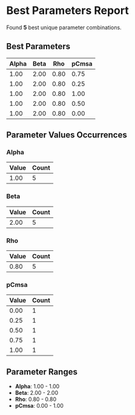 # Best Parameters Report

Found **5** best unique parameter combinations.

## Best Parameters

| Alpha | Beta | Rho | pCmsa |
|-------|------|-----|-------|
| 1.00 | 2.00 | 0.80 | 0.75 |
| 1.00 | 2.00 | 0.80 | 0.25 |
| 1.00 | 2.00 | 0.80 | 1.00 |
| 1.00 | 2.00 | 0.80 | 0.50 |
| 1.00 | 2.00 | 0.80 | 0.00 |

## Parameter Values Occurrences

### Alpha

| Value | Count |
|-------|-------|
| 1.00 | 5 |

### Beta

| Value | Count |
|-------|-------|
| 2.00 | 5 |

### Rho

| Value | Count |
|-------|-------|
| 0.80 | 5 |

### pCmsa

| Value | Count |
|-------|-------|
| 0.00 | 1 |
| 0.25 | 1 |
| 0.50 | 1 |
| 0.75 | 1 |
| 1.00 | 1 |

## Parameter Ranges

- **Alpha**: 1.00 - 1.00
- **Beta**: 2.00 - 2.00
- **Rho**: 0.80 - 0.80
- **pCmsa**: 0.00 - 1.00

